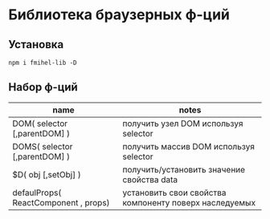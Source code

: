 # Библиотека браузерных ф-ций 
## Установка
`npm i fmihel-lib -D`
## Набор ф-ций 
|name|notes|
|-----|-----|
|DOM( selector [,parentDOM] )| получить узел DOM используя selector |
|DOMS( selector [,parentDOM] )| получить массив DOM используя selector|
|$D( obj [,setObj] )| получить/установить значение свойства data|
|defaulProps( ReactComponent , props)| установить свои свойства компоненту поверх наследуемых|
